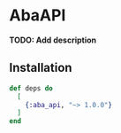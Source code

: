 # AbaAPI

**TODO: Add description**

## Installation

```elixir
def deps do
  [
    {:aba_api, "~> 1.0.0"}
  ]
end
```
